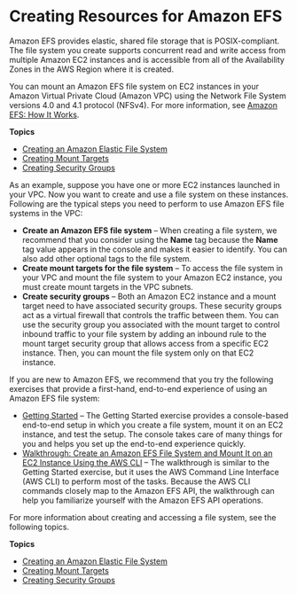 # Creating Resources for Amazon EFS<a name="creating-using"></a>

Amazon EFS provides elastic, shared file storage that is POSIX\-compliant\. The file system you create supports concurrent read and write access from multiple Amazon EC2 instances and is accessible from all of the Availability Zones in the AWS Region where it is created\.

You can mount an Amazon EFS file system on EC2 instances in your Amazon Virtual Private Cloud \(Amazon VPC\) using the Network File System versions 4\.0 and 4\.1 protocol \(NFSv4\)\. For more information, see [Amazon EFS: How It Works](how-it-works.md)\.

**Topics**
+ [Creating an Amazon Elastic File System](creating-using-create-fs.md)
+ [Creating Mount Targets](accessing-fs.md)
+ [Creating Security Groups](accessing-fs-create-security-groups.md)

As an example, suppose you have one or more EC2 instances launched in your VPC\. Now you want to create and use a file system on these instances\. Following are the typical steps you need to perform to use Amazon EFS file systems in the VPC:
+ **Create an Amazon EFS file system** – When creating a file system, we recommend that you consider using the **Name** tag because the **Name** tag value appears in the console and makes it easier to identify\. You can also add other optional tags to the file system\. 
+ **Create mount targets for the file system** – To access the file system in your VPC and mount the file system to your Amazon EC2 instance, you must create mount targets in the VPC subnets\.
+ **Create security groups** – Both an Amazon EC2 instance and a mount target need to have associated security groups\. These security groups act as a virtual firewall that controls the traffic between them\. You can use the security group you associated with the mount target to control inbound traffic to your file system by adding an inbound rule to the mount target security group that allows access from a specific EC2 instance\. Then, you can mount the file system only on that EC2 instance\.

If you are new to Amazon EFS, we recommend that you try the following exercises that provide a first\-hand, end\-to\-end experience of using an Amazon EFS file system:
+ [Getting Started](getting-started.md) – The Getting Started exercise provides a console\-based end\-to\-end setup in which you create a file system, mount it on an EC2 instance, and test the setup\. The console takes care of many things for you and helps you set up the end\-to\-end experience quickly\.
+ [Walkthrough: Create an Amazon EFS File System and Mount It on an EC2 Instance Using the AWS CLI](wt1-getting-started.md) – The walkthrough is similar to the Getting Started exercise, but it uses the AWS Command Line Interface \(AWS CLI\) to perform most of the tasks\. Because the AWS CLI commands closely map to the Amazon EFS API, the walkthrough can help you familiarize yourself with the Amazon EFS API operations\. 

For more information about creating and accessing a file system, see the following topics\.

**Topics**
+ [Creating an Amazon Elastic File System](creating-using-create-fs.md)
+ [Creating Mount Targets](accessing-fs.md)
+ [Creating Security Groups](accessing-fs-create-security-groups.md)